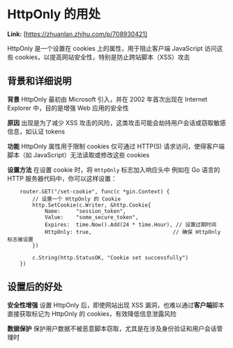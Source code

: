 # HttpOnly 的用处



 **Link:** [https://zhuanlan.zhihu.com/p/708930421]



HttpOnly 是一个设置在 cookies 上的属性，用于阻止客户端 JavaScript 访问这些 cookies，以提高网站安全性，特别是防止跨站脚本（XSS）攻击

## 背景和详细说明  

**背景** HttpOnly 最初由 Microsoft 引入，并在 2002 年首次出现在 Internet Explorer 中，目的是增强 Web 应用的安全性

**原因** 出现是为了减少 XSS 攻击的风险，这类攻击可能会劫持用户会话或窃取敏感信息，如认证 tokens

**功能** HttpOnly 属性用于限制 cookies 仅可通过 HTTP(S) 请求访问，使得客户端脚本（如 JavaScript）无法读取或修改这些 cookies

**设置方法** 在设置 cookie 时，将 `HttpOnly` 标志加入响应头中 例如在 Go 语言的 HTTP 服务器代码中，你可以这样设置：

```
    router.GET("/set-cookie", func(c *gin.Context) {
        // 设置一个 HttpOnly 的 Cookie
        http.SetCookie(c.Writer, &http.Cookie{
            Name:     "session_token",
            Value:    "some_secure_token",
            Expires:  time.Now().Add(24 * time.Hour), // 设置过期时间
            HttpOnly: true,                          // 确保 HttpOnly 标志被设置
        })
​
        c.String(http.StatusOK, "Cookie set successfully")
    })

```
## 设置后的好处  

**安全性增强** 设置 HttpOnly 后，即使网站出现 XSS 漏洞，也难以通过**客户端**脚本直接获取标记为 HttpOnly 的 cookies，有效降低信息泄露风险

**数据保护** 保护用户数据不被恶意脚本窃取，尤其是在涉及身份验证和用户会话管理时

